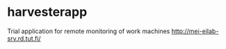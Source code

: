 # harvesterapp
Trial application for remote monitoring of work machines http://mei-eilab-srv.rd.tut.fi/

